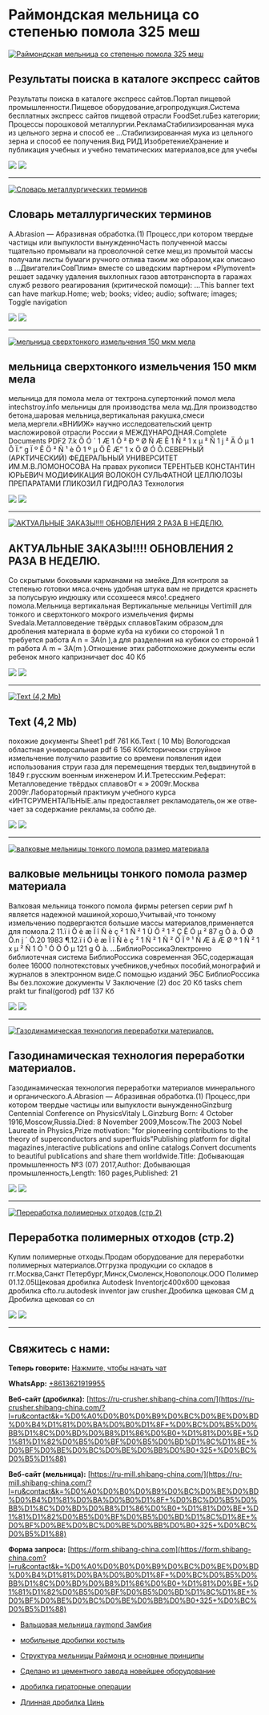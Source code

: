 # Раймондская мельница со степенью помола 325 меш

<a href="https://swt.shibang-china.com/?l=ru&img&k=%D0%A0%D0%B0%D0%B9%D0%BC%D0%BE%D0%BD%D0%B4%D1%81%D0%BA%D0%B0%D1%8F+%D0%BC%D0%B5%D0%BB%D1%8C%D0%BD%D0%B8%D1%86%D0%B0+%D1%81%D0%BE+%D1%81%D1%82%D0%B5%D0%BF%D0%B5%D0%BD%D1%8C%D1%8E+%D0%BF%D0%BE%D0%BC%D0%BE%D0%BB%D0%B0+325+%D0%BC%D0%B5%D1%88" target="_blank">![Раймондская мельница со степенью помола 325 меш](http://static.shibang-china.com/all-800x300/994.jpg)</a>

## Результаты поиска в каталоге экспресс сайтов
Результаты поиска в каталоге экспресс сайтов.Портал пищевой промышленности.Пищевое оборудование,агропродукция.Система бесплатных экспресс сайтов пищевой отрасли FoodSet.ruБез категории; Процессы порошковой металлургии.РекламаСтабилизированная мука из цельного зерна и способ ее …Стабилизированная мука из цельного зерна и способ ее получения.Вид РИД.ИзобретениеХранение и публикация учебных и учебно тематических материалов,все для учебы


<a href="https://whatsapp.shibangsoft.com/WhatsApp.php" target="_blank" title="WhatsApp">![](http://static.shibang-china.com/icon/whatsapp.png)</a> <a href="https://swt.shibang-china.com/?l=ru&icon&k=%D0%A0%D0%B0%D0%B9%D0%BC%D0%BE%D0%BD%D0%B4%D1%81%D0%BA%D0%B0%D1%8F+%D0%BC%D0%B5%D0%BB%D1%8C%D0%BD%D0%B8%D1%86%D0%B0+%D1%81%D0%BE+%D1%81%D1%82%D0%B5%D0%BF%D0%B5%D0%BD%D1%8C%D1%8E+%D0%BF%D0%BE%D0%BC%D0%BE%D0%BB%D0%B0+325+%D0%BC%D0%B5%D1%88" target="_blank">![](http://static.shibang-china.com/icon/chat-ru.png)</a>

---

<a href="https://swt.shibang-china.com/?l=ru&img&k=%D0%A0%D0%B0%D0%B9%D0%BC%D0%BE%D0%BD%D0%B4%D1%81%D0%BA%D0%B0%D1%8F+%D0%BC%D0%B5%D0%BB%D1%8C%D0%BD%D0%B8%D1%86%D0%B0+%D1%81%D0%BE+%D1%81%D1%82%D0%B5%D0%BF%D0%B5%D0%BD%D1%8C%D1%8E+%D0%BF%D0%BE%D0%BC%D0%BE%D0%BB%D0%B0+325+%D0%BC%D0%B5%D1%88" target="_blank">![Словарь металлургических терминов](http://static.shibang-china.com/all-800x300/1082.jpg)</a>

## Словарь металлургических терминов
A.Abrasion — Абразивная обработка.(1) Процесс,при котором твердые частицы или выпуклости вынужденноЧасть полученной массы тщательно промывали на проволочной сетке меш,из промытой массы получали листы бумаги ручного отлива таким же образом,как описано в …Двигатели&#171;СовПлим&#187; вместе со шведским партнером &#171;Plymovent&#187; решает задачку удаления выхлопных газов автотранспорта в гаражах служб резвого реагирования (критической помощи): …This banner text can have markup.Home; web; books; video; audio; software; images; Toggle navigation


<a href="https://whatsapp.shibangsoft.com/WhatsApp.php" target="_blank" title="WhatsApp">![](http://static.shibang-china.com/icon/whatsapp.png)</a> <a href="https://swt.shibang-china.com/?l=ru&icon&k=%D0%A0%D0%B0%D0%B9%D0%BC%D0%BE%D0%BD%D0%B4%D1%81%D0%BA%D0%B0%D1%8F+%D0%BC%D0%B5%D0%BB%D1%8C%D0%BD%D0%B8%D1%86%D0%B0+%D1%81%D0%BE+%D1%81%D1%82%D0%B5%D0%BF%D0%B5%D0%BD%D1%8C%D1%8E+%D0%BF%D0%BE%D0%BC%D0%BE%D0%BB%D0%B0+325+%D0%BC%D0%B5%D1%88" target="_blank">![](http://static.shibang-china.com/icon/chat-ru.png)</a>

---

<a href="https://swt.shibang-china.com/?l=ru&img&k=%D0%A0%D0%B0%D0%B9%D0%BC%D0%BE%D0%BD%D0%B4%D1%81%D0%BA%D0%B0%D1%8F+%D0%BC%D0%B5%D0%BB%D1%8C%D0%BD%D0%B8%D1%86%D0%B0+%D1%81%D0%BE+%D1%81%D1%82%D0%B5%D0%BF%D0%B5%D0%BD%D1%8C%D1%8E+%D0%BF%D0%BE%D0%BC%D0%BE%D0%BB%D0%B0+325+%D0%BC%D0%B5%D1%88" target="_blank">![мельница сверхтонкого измельчения 150 мкм мела](http://static.shibang-china.com/all-800x300/641.jpg)</a>

## мельница сверхтонкого измельчения 150 мкм мела
мельница для помола мела от техтрона.супертонкий помол мела intechstroy.info мельницы для производства мела мд.Для производство бетона,шаровая мельница,вертикальная ракушка,смеси мела,мергели.&#171;ВНИИЖ&#187; научно исследовательский центр масложировой отрасли России я МЕЖДУНАРОДНАЯ.Complete Documents PDF2 7.k &#213; &#211; &#180; 1 &#198; 1 &#212; &#178; &#208; &#186; &#216; &#209; &#198; &#202; 1 &#209; &#178; 1 x &#181; &#178; &#209; 1 j &#178; &#196; &#211; &#181; 1 &#212; &#207;.” g &#207; &#186; &#202; &#214; &#178; &#209; &#185; &#232; &#213; 1 &#186; &#181; &#214; &#202; &#198;” 1 x &#214; &#216; &#211; &#213;.СЕВЕРНЫЙ (АРКТИЧЕСКИЙ) ФЕДЕРАЛЬНЫЙ УНИВЕРСИТЕТ ИМ.М.В.ЛОМОНОСОВА На правах рукописи ТЕРЕНТЬЕВ КОНСТАНТИН ЮРЬЕВИЧ МОДИФИКАЦИЯ ВОЛОКОН СУЛЬФАТНОЙ ЦЕЛЛЮЛОЗЫ ПРЕПАРАТАМИ ГЛИКОЗИЛ ГИДРОЛАЗ Технология


<a href="https://whatsapp.shibangsoft.com/WhatsApp.php" target="_blank" title="WhatsApp">![](http://static.shibang-china.com/icon/whatsapp.png)</a> <a href="https://swt.shibang-china.com/?l=ru&icon&k=%D0%A0%D0%B0%D0%B9%D0%BC%D0%BE%D0%BD%D0%B4%D1%81%D0%BA%D0%B0%D1%8F+%D0%BC%D0%B5%D0%BB%D1%8C%D0%BD%D0%B8%D1%86%D0%B0+%D1%81%D0%BE+%D1%81%D1%82%D0%B5%D0%BF%D0%B5%D0%BD%D1%8C%D1%8E+%D0%BF%D0%BE%D0%BC%D0%BE%D0%BB%D0%B0+325+%D0%BC%D0%B5%D1%88" target="_blank">![](http://static.shibang-china.com/icon/chat-ru.png)</a>

---

<a href="https://swt.shibang-china.com/?l=ru&img&k=%D0%A0%D0%B0%D0%B9%D0%BC%D0%BE%D0%BD%D0%B4%D1%81%D0%BA%D0%B0%D1%8F+%D0%BC%D0%B5%D0%BB%D1%8C%D0%BD%D0%B8%D1%86%D0%B0+%D1%81%D0%BE+%D1%81%D1%82%D0%B5%D0%BF%D0%B5%D0%BD%D1%8C%D1%8E+%D0%BF%D0%BE%D0%BC%D0%BE%D0%BB%D0%B0+325+%D0%BC%D0%B5%D1%88" target="_blank">![АКТУАЛЬНЫЕ ЗАКАЗЫ!!!! ОБНОВЛЕНИЯ 2 РАЗА В НЕДЕЛЮ.](http://static.shibang-china.com/all-800x300/1229.jpg)</a>

## АКТУАЛЬНЫЕ ЗАКАЗЫ!!!! ОБНОВЛЕНИЯ 2 РАЗА В НЕДЕЛЮ.
Со скрытыми боковыми карманами на змейке.Для контроля за степенью готовки мяса.очень удобная штука вам не придется краснеть за полусырую индюшку или ссохшееся мясо!.среднего помола.Мельница вертикальная Вертикальные мельницы Vertimill для тонкого и сверхтонкого мокрого измельчения фирмы Svedala.Металловедение твёрдых сплавовТаким образом,для дробления материала в форме куба на кубики со стороной 1 n требуется работа А n = 3А(n ),а для разделения на кубики со стороной 1 m работа A m = 3A(m ).Отношение этих работпохожие документы если ребенок много капризничает doc 40 Кб


<a href="https://whatsapp.shibangsoft.com/WhatsApp.php" target="_blank" title="WhatsApp">![](http://static.shibang-china.com/icon/whatsapp.png)</a> <a href="https://swt.shibang-china.com/?l=ru&icon&k=%D0%A0%D0%B0%D0%B9%D0%BC%D0%BE%D0%BD%D0%B4%D1%81%D0%BA%D0%B0%D1%8F+%D0%BC%D0%B5%D0%BB%D1%8C%D0%BD%D0%B8%D1%86%D0%B0+%D1%81%D0%BE+%D1%81%D1%82%D0%B5%D0%BF%D0%B5%D0%BD%D1%8C%D1%8E+%D0%BF%D0%BE%D0%BC%D0%BE%D0%BB%D0%B0+325+%D0%BC%D0%B5%D1%88" target="_blank">![](http://static.shibang-china.com/icon/chat-ru.png)</a>

---

<a href="https://swt.shibang-china.com/?l=ru&img&k=%D0%A0%D0%B0%D0%B9%D0%BC%D0%BE%D0%BD%D0%B4%D1%81%D0%BA%D0%B0%D1%8F+%D0%BC%D0%B5%D0%BB%D1%8C%D0%BD%D0%B8%D1%86%D0%B0+%D1%81%D0%BE+%D1%81%D1%82%D0%B5%D0%BF%D0%B5%D0%BD%D1%8C%D1%8E+%D0%BF%D0%BE%D0%BC%D0%BE%D0%BB%D0%B0+325+%D0%BC%D0%B5%D1%88" target="_blank">![Text (4,2 Mb)](http://static.shibang-china.com/all-800x300/1253.jpg)</a>

## Text (4,2 Mb)
похожие документы Sheet1 pdf 761 Кб.Text ( 10 Мb) Вологодская областная универсальная pdf 6 156 КбИсторически струйное измельчение получило развитие со времени появления идеи использования струи газа для перемещения твердых тел,выдвинутой в 1849 г.русским военным инженером И.И.Третесским.Реферат: Металловедение твёрдых сплавовОт &#171; &#187;  2009г.Москва 2009г.Лабораторный практикум учебного курса &#171;ИНТСРУМЕНТАЛЬНЫЕ.а&#173;лы пре&#173;д&#173;ос&#173;тав&#173;ля&#173;ет рек&#173;ла&#173;мо&#173;да&#173;тель,он же от&#173;ве&#173;ча&#173;ет за со&#173;дер&#173;жа&#173;ние рек&#173;ла&#173;мы,за со&#173;блю&#173; де.


<a href="https://whatsapp.shibangsoft.com/WhatsApp.php" target="_blank" title="WhatsApp">![](http://static.shibang-china.com/icon/whatsapp.png)</a> <a href="https://swt.shibang-china.com/?l=ru&icon&k=%D0%A0%D0%B0%D0%B9%D0%BC%D0%BE%D0%BD%D0%B4%D1%81%D0%BA%D0%B0%D1%8F+%D0%BC%D0%B5%D0%BB%D1%8C%D0%BD%D0%B8%D1%86%D0%B0+%D1%81%D0%BE+%D1%81%D1%82%D0%B5%D0%BF%D0%B5%D0%BD%D1%8C%D1%8E+%D0%BF%D0%BE%D0%BC%D0%BE%D0%BB%D0%B0+325+%D0%BC%D0%B5%D1%88" target="_blank">![](http://static.shibang-china.com/icon/chat-ru.png)</a>

---

<a href="https://swt.shibang-china.com/?l=ru&img&k=%D0%A0%D0%B0%D0%B9%D0%BC%D0%BE%D0%BD%D0%B4%D1%81%D0%BA%D0%B0%D1%8F+%D0%BC%D0%B5%D0%BB%D1%8C%D0%BD%D0%B8%D1%86%D0%B0+%D1%81%D0%BE+%D1%81%D1%82%D0%B5%D0%BF%D0%B5%D0%BD%D1%8C%D1%8E+%D0%BF%D0%BE%D0%BC%D0%BE%D0%BB%D0%B0+325+%D0%BC%D0%B5%D1%88" target="_blank">![валковые мельницы тонкого помола размер материала](http://static.shibang-china.com/all-800x300/1249.jpg)</a>

## валковые мельницы тонкого помола размер материала
Валковая мельница тонкого помола фирмы petersen серии pwf h является надежной машиной,хорошо,Учитывай,что тонкому измельчению подвергаются большие массы материалов,применяется для помола.2 11.&#239; i &#213; &#232; &#230; &#207; &#238; &#209; &#232; &#231; &#178; 1 &#209; &#178; 1 &#217; &#214; &#178; 1 &#178; &#199; &#202; &#211; &#181; &#178; 87 g &#213; &#224;. &#214; &#216; &#213;.n j &#180; &#213;.20 1983 &#182;.12.&#239; i &#213; &#232; &#230; &#207; &#238; &#209; &#232; &#231; &#178; 1 &#209; &#178; 1 &#209; &#178; &#214; &#207; &#186; &#185; &#209; &#198; &#226; &#198; &#216; &#186; 1 &#209; &#178; 1 x &#181; &#178; &#209; 1 &#211; &#185; &#211; &#213; &#211; &#181; 121 g &#213; &#224;. …БиблиоРоссикаЭлектронно библиотечная система БиблиоРоссика современная ЭБС,содержащая более 16000 полнотекстовых учебников,учебных пособий,монографий и журналов в электронном виде.С помощью изданий ЭБС БиблиоРоссика Вы без.похожие документы V Заключение (2) doc 20 Кб tasks chem prakt tur final(gorod) pdf 137 Кб


<a href="https://whatsapp.shibangsoft.com/WhatsApp.php" target="_blank" title="WhatsApp">![](http://static.shibang-china.com/icon/whatsapp.png)</a> <a href="https://swt.shibang-china.com/?l=ru&icon&k=%D0%A0%D0%B0%D0%B9%D0%BC%D0%BE%D0%BD%D0%B4%D1%81%D0%BA%D0%B0%D1%8F+%D0%BC%D0%B5%D0%BB%D1%8C%D0%BD%D0%B8%D1%86%D0%B0+%D1%81%D0%BE+%D1%81%D1%82%D0%B5%D0%BF%D0%B5%D0%BD%D1%8C%D1%8E+%D0%BF%D0%BE%D0%BC%D0%BE%D0%BB%D0%B0+325+%D0%BC%D0%B5%D1%88" target="_blank">![](http://static.shibang-china.com/icon/chat-ru.png)</a>

---

<a href="https://swt.shibang-china.com/?l=ru&img&k=%D0%A0%D0%B0%D0%B9%D0%BC%D0%BE%D0%BD%D0%B4%D1%81%D0%BA%D0%B0%D1%8F+%D0%BC%D0%B5%D0%BB%D1%8C%D0%BD%D0%B8%D1%86%D0%B0+%D1%81%D0%BE+%D1%81%D1%82%D0%B5%D0%BF%D0%B5%D0%BD%D1%8C%D1%8E+%D0%BF%D0%BE%D0%BC%D0%BE%D0%BB%D0%B0+325+%D0%BC%D0%B5%D1%88" target="_blank">![Газодинамическая технология переработки материалов.](http://static.shibang-china.com/all-800x300/237.jpg)</a>

## Газодинамическая технология переработки материалов.
Газодинамическая технология переработки материалов минерального и органического.A.Abrasion — Абразивная обработка.(1) Процесс,при котором твердые частицы или выпуклости вынужденноGinzburg Centennial Conference on PhysicsVitaly L.Ginzburg Born: 4 October 1916,Moscow,Russia.Died: 8 November 2009,Moscow.The 2003 Nobel Laureate in Physics,Prize motivation: &quot;for pioneering contributions to the theory of superconductors and superfluids&quot;Publishing platform for digital magazines,interactive publications and online catalogs.Convert documents to beautiful publications and share them worldwide.Title: Добывающая промышленность №3 (07) 2017,Author: Добывающая промышленность,Length: 160 pages,Published: 21


<a href="https://whatsapp.shibangsoft.com/WhatsApp.php" target="_blank" title="WhatsApp">![](http://static.shibang-china.com/icon/whatsapp.png)</a> <a href="https://swt.shibang-china.com/?l=ru&icon&k=%D0%A0%D0%B0%D0%B9%D0%BC%D0%BE%D0%BD%D0%B4%D1%81%D0%BA%D0%B0%D1%8F+%D0%BC%D0%B5%D0%BB%D1%8C%D0%BD%D0%B8%D1%86%D0%B0+%D1%81%D0%BE+%D1%81%D1%82%D0%B5%D0%BF%D0%B5%D0%BD%D1%8C%D1%8E+%D0%BF%D0%BE%D0%BC%D0%BE%D0%BB%D0%B0+325+%D0%BC%D0%B5%D1%88" target="_blank">![](http://static.shibang-china.com/icon/chat-ru.png)</a>

---

<a href="https://swt.shibang-china.com/?l=ru&img&k=%D0%A0%D0%B0%D0%B9%D0%BC%D0%BE%D0%BD%D0%B4%D1%81%D0%BA%D0%B0%D1%8F+%D0%BC%D0%B5%D0%BB%D1%8C%D0%BD%D0%B8%D1%86%D0%B0+%D1%81%D0%BE+%D1%81%D1%82%D0%B5%D0%BF%D0%B5%D0%BD%D1%8C%D1%8E+%D0%BF%D0%BE%D0%BC%D0%BE%D0%BB%D0%B0+325+%D0%BC%D0%B5%D1%88" target="_blank">![Переработка полимерных отходов (стр.2)](http://static.shibang-china.com/all-800x300/90.jpg)</a>

## Переработка полимерных отходов (стр.2)
Купим полимерные отходы.Продам оборудование для переработки полимерных материалов.Отгрузка продукции со складов в гг.Москва,Санкт Петербург,Минск,Смоленск,Новополоцк.ООО Полимер 01.12.05Щековая дробилка Autodesk Inventorjc400x600 щековая дробилка cfto.ru.autodesk inventor jaw crusher.Дробилка щековая СМ д Дробилка щековая со сл

<a href="https://whatsapp.shibangsoft.com/WhatsApp.php" target="_blank" title="WhatsApp">![](http://static.shibang-china.com/icon/whatsapp.png)</a> <a href="https://swt.shibang-china.com/?l=ru&icon&k=%D0%A0%D0%B0%D0%B9%D0%BC%D0%BE%D0%BD%D0%B4%D1%81%D0%BA%D0%B0%D1%8F+%D0%BC%D0%B5%D0%BB%D1%8C%D0%BD%D0%B8%D1%86%D0%B0+%D1%81%D0%BE+%D1%81%D1%82%D0%B5%D0%BF%D0%B5%D0%BD%D1%8C%D1%8E+%D0%BF%D0%BE%D0%BC%D0%BE%D0%BB%D0%B0+325+%D0%BC%D0%B5%D1%88" target="_blank">![](http://static.shibang-china.com/icon/chat-ru.png)</a>

---
## Свяжитесь с нами:

**Теперь говорите:** [Нажмите, чтобы начать чат](https://swt.shibang-china.com?l=ru&contact&k=%D0%A0%D0%B0%D0%B9%D0%BC%D0%BE%D0%BD%D0%B4%D1%81%D0%BA%D0%B0%D1%8F+%D0%BC%D0%B5%D0%BB%D1%8C%D0%BD%D0%B8%D1%86%D0%B0+%D1%81%D0%BE+%D1%81%D1%82%D0%B5%D0%BF%D0%B5%D0%BD%D1%8C%D1%8E+%D0%BF%D0%BE%D0%BC%D0%BE%D0%BB%D0%B0+325+%D0%BC%D0%B5%D1%88)

**WhatsApp:**  [+8613621919955](https://whatsapp.shibangsoft.com/WhatsApp.php)

**Веб-сайт (дробилка):** [https://ru-crusher.shibang-china.com/](https://ru-crusher.shibang-china.com/?l=ru&contact&k=%D0%A0%D0%B0%D0%B9%D0%BC%D0%BE%D0%BD%D0%B4%D1%81%D0%BA%D0%B0%D1%8F+%D0%BC%D0%B5%D0%BB%D1%8C%D0%BD%D0%B8%D1%86%D0%B0+%D1%81%D0%BE+%D1%81%D1%82%D0%B5%D0%BF%D0%B5%D0%BD%D1%8C%D1%8E+%D0%BF%D0%BE%D0%BC%D0%BE%D0%BB%D0%B0+325+%D0%BC%D0%B5%D1%88)

**Веб-сайт (мельница):** [https://ru-mill.shibang-china.com/](https://ru-mill.shibang-china.com/?l=ru&contact&k=%D0%A0%D0%B0%D0%B9%D0%BC%D0%BE%D0%BD%D0%B4%D1%81%D0%BA%D0%B0%D1%8F+%D0%BC%D0%B5%D0%BB%D1%8C%D0%BD%D0%B8%D1%86%D0%B0+%D1%81%D0%BE+%D1%81%D1%82%D0%B5%D0%BF%D0%B5%D0%BD%D1%8C%D1%8E+%D0%BF%D0%BE%D0%BC%D0%BE%D0%BB%D0%B0+325+%D0%BC%D0%B5%D1%88)

**Форма запроса:** [https://form.shibang-china.com](https://form.shibang-china.com?l=ru&contact&k=%D0%A0%D0%B0%D0%B9%D0%BC%D0%BE%D0%BD%D0%B4%D1%81%D0%BA%D0%B0%D1%8F+%D0%BC%D0%B5%D0%BB%D1%8C%D0%BD%D0%B8%D1%86%D0%B0+%D1%81%D0%BE+%D1%81%D1%82%D0%B5%D0%BF%D0%B5%D0%BD%D1%8C%D1%8E+%D0%BF%D0%BE%D0%BC%D0%BE%D0%BB%D0%B0+325+%D0%BC%D0%B5%D1%88)

* [Вальцовая мельница raymond Замбия](../124/%D0%92%D0%B0%D0%BB%D1%8C%D1%86%D0%BE%D0%B2%D0%B0%D1%8F%20%D0%BC%D0%B5%D0%BB%D1%8C%D0%BD%D0%B8%D1%86%D0%B0%20raymond%20%D0%97%D0%B0%D0%BC%D0%B1%D0%B8%D1%8F.md)

* [мобильные дробилки костыль](../121/%D0%BC%D0%BE%D0%B1%D0%B8%D0%BB%D1%8C%D0%BD%D1%8B%D0%B5%20%D0%B4%D1%80%D0%BE%D0%B1%D0%B8%D0%BB%D0%BA%D0%B8%20%D0%BA%D0%BE%D1%81%D1%82%D1%8B%D0%BB%D1%8C.md)

* [Структура мельницы Раймонд и основные принципы](../122/%D0%A1%D1%82%D1%80%D1%83%D0%BA%D1%82%D1%83%D1%80%D0%B0%20%D0%BC%D0%B5%D0%BB%D1%8C%D0%BD%D0%B8%D1%86%D1%8B%20%D0%A0%D0%B0%D0%B9%D0%BC%D0%BE%D0%BD%D0%B4%20%D0%B8%20%D0%BE%D1%81%D0%BD%D0%BE%D0%B2%D0%BD%D1%8B%D0%B5%20%D0%BF%D1%80%D0%B8%D0%BD%D1%86%D0%B8%D0%BF%D1%8B.md)

* [Сделано из цементного завода новейшее оборудование](../121/%D0%A1%D0%B4%D0%B5%D0%BB%D0%B0%D0%BD%D0%BE%20%D0%B8%D0%B7%20%D1%86%D0%B5%D0%BC%D0%B5%D0%BD%D1%82%D0%BD%D0%BE%D0%B3%D0%BE%20%D0%B7%D0%B0%D0%B2%D0%BE%D0%B4%D0%B0%20%D0%BD%D0%BE%D0%B2%D0%B5%D0%B9%D1%88%D0%B5%D0%B5%20%D0%BE%D0%B1%D0%BE%D1%80%D1%83%D0%B4%D0%BE%D0%B2%D0%B0%D0%BD%D0%B8%D0%B5.md)

* [дробилка гираторные операции](../125/%D0%B4%D1%80%D0%BE%D0%B1%D0%B8%D0%BB%D0%BA%D0%B0%20%D0%B3%D0%B8%D1%80%D0%B0%D1%82%D0%BE%D1%80%D0%BD%D1%8B%D0%B5%20%D0%BE%D0%BF%D0%B5%D1%80%D0%B0%D1%86%D0%B8%D0%B8.md)

* [Длинная дробилка Цинь](../125/%D0%94%D0%BB%D0%B8%D0%BD%D0%BD%D0%B0%D1%8F%20%D0%B4%D1%80%D0%BE%D0%B1%D0%B8%D0%BB%D0%BA%D0%B0%20%D0%A6%D0%B8%D0%BD%D1%8C.md)